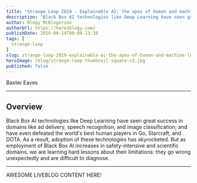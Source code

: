 ```yaml
---
title: "Strange Loop 2019 - Explainable AI: the apex of human and machine learning"
description: "Black Box AI technologies like Deep Learning have seen great success in domains like ad delivery, speech recognition, and image classification; and have even defeated the world's best human players in Go, Starcraft, and DOTA. As a result, adoption of these technologies has skyrocketed. But as employment of Black Box AI increases in safety-intensive and scientific domains, we are learning hard lessons about their limitations: they go wrong unexpectedly and are difficult to diagnose."
author: Blogy McBlogerson
authorUrl: https://heresblogy.com/
publishDate: 2019-09-14T00:00-13:30
tags: [
  strange-loop
]
slug: strange-loop-2019-explainable-ai-the-apex-of-human-and-machine-learning
heroImage: /blog/strange-loop-thumbnail-square-v2.jpg
published: false
---
```


<div class="container p-0 liveblog-presenters">
  <div class="row m-0">
      <p class=" mr-12 m-0">
        <span class="liveblog-presenters__name">Baxter Eaves</span>
        <a href="https://github.com/BaxterEaves" target="_blank" title="GitHub"><i class="fa fa-github pr-2"></i></a>
      </p>
  </div>
</div>

---

## Overview

Black Box AI technologies like Deep Learning have seen great success in domains like ad delivery, speech recognition, and image classification; and have even defeated the world's best human players in Go, Starcraft, and DOTA. As a result, adoption of these technologies has skyrocketed. But as employment of Black Box AI increases in safety-intensive and scientific domains, we are learning hard lessons about their limitations: they go wrong unexpectedly and are difficult to diagnose.

---

AWESOME LIVEBLOG CONTENT HERE!

<!-- Note on images
  Images (e.g. my_image.jpg) should be put in the `website/static/blog/strange-loop-2019` directory, with the path to the image in your post being `/blog/strange-loop-2019/my_image.jpg`. If you'd rather host the images somewhere else for ease of use, that's fine too.

  Please also try to keep your images to a reasonable size by:
    - Using JPEG compression, unless image is mostly solid color 
    - JPEG compression set between 60%-80%
    - Resizing the image to be no wider then 750px
    - If PNG, use a tool like ImageOptim (https://imageoptim.com/mac) to optimize the file size

  I suggest re-sizing and compressing all the images in one batch as a last step.
-->  
